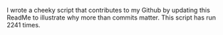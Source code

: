 I wrote a cheeky script that contributes to my Github by updating this ReadMe to illustrate why more than commits matter. This script has run 2241 times.